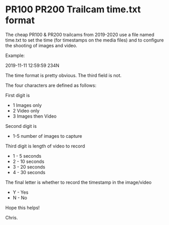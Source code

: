 # PR100 PR200 Trailcam time.txt format

The cheap PR100 & PR200 trailcams from 2019-2020 use a file named time.txt
to set the time (for timestamps on the media files) and to configure the 
shooting of images and video.

Example:

2019-11-11 12:59:59 234N

The time format is pretty obvious. The third field is not.

The four characters are defined as follows:

First digit is 
  * 1 Images only
  * 2 Video only
  * 3 Images then Video

Second digit is
  * 1-5 number of images to capture
  
Third digit is length of video to record
  * 1 - 5 seconds
  * 2 - 10 seconds
  * 3 - 20 seconds
  * 4 - 30 seconds

The final letter is whether to record the timestamp in the image/video
  * Y - Yes
  * N - No

Hope this helps!

Chris.
  
